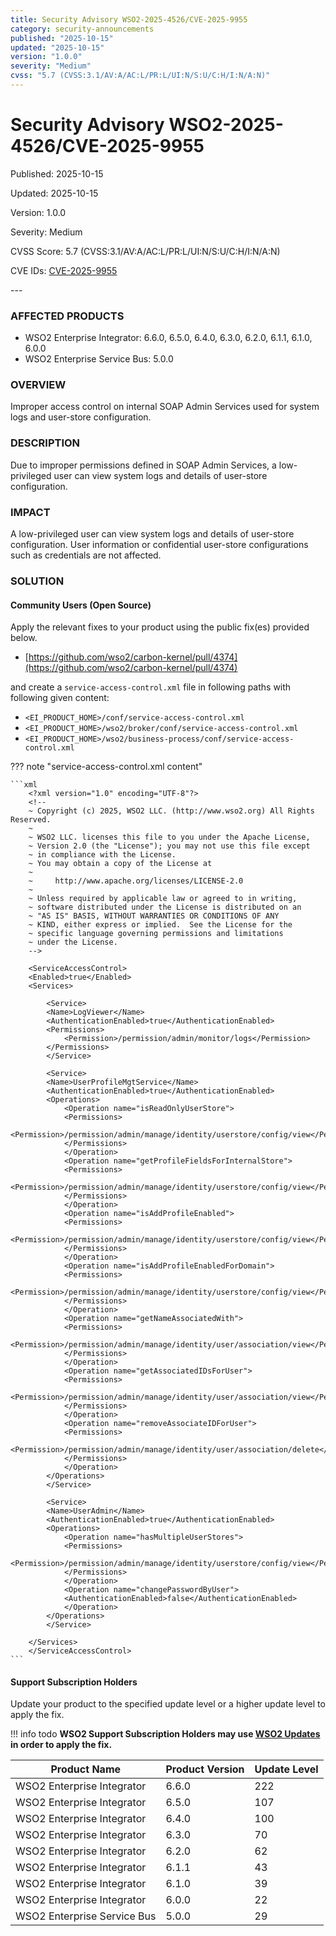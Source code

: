 ```yaml
---
title: Security Advisory WSO2-2025-4526/CVE-2025-9955
category: security-announcements
published: "2025-10-15"
updated: "2025-10-15"
version: "1.0.0"
severity: "Medium"
cvss: "5.7 (CVSS:3.1/AV:A/AC:L/PR:L/UI:N/S:U/C:H/I:N/A:N)"
---
```


# Security Advisory WSO2-2025-4526/CVE-2025-9955

<p class="doc-info">Published: 2025-10-15</p>
<p class="doc-info">Updated: 2025-10-15</p>
<p class="doc-info">Version: 1.0.0</p>
<p class="doc-info">Severity: Medium</p>
<p class="doc-info">CVSS Score: 5.7 (CVSS:3.1/AV:A/AC:L/PR:L/UI:N/S:U/C:H/I:N/A:N)</p>
<p class="doc-info">CVE IDs: <a href="https://www.cve.org/CVERecord?id=CVE-2025-9955">CVE-2025-9955</a></p>
---

### AFFECTED PRODUCTS
* WSO2 Enterprise Integrator: 6.6.0, 6.5.0, 6.4.0, 6.3.0, 6.2.0, 6.1.1, 6.1.0, 6.0.0
* WSO2 Enterprise Service Bus: 5.0.0


### OVERVIEW
Improper access control on internal SOAP Admin Services used for system logs and user-store configuration.


### DESCRIPTION
Due to improper permissions defined in SOAP Admin Services, a low-privileged user can view system logs and details of user-store configuration.


### IMPACT
A low-privileged user can view system logs and details of user-store configuration. User information or confidential user-store configurations such as credentials are not affected.


### SOLUTION

#### Community Users (Open Source)

Apply the relevant fixes to your product using the public fix(es) provided below.

* [https://github.com/wso2/carbon-kernel/pull/4374](https://github.com/wso2/carbon-kernel/pull/4374)

and create a `service-access-control.xml` file in following paths with following given content:

* `<EI_PRODUCT_HOME>/conf/service-access-control.xml`
* `<EI_PRODUCT_HOME>/wso2/broker/conf/service-access-control.xml`
* `<EI_PRODUCT_HOME>/wso2/business-process/conf/service-access-control.xml`


??? note "service-access-control.xml content"
    
    ```xml
        <?xml version="1.0" encoding="UTF-8"?>
        <!--
        ~ Copyright (c) 2025, WSO2 LLC. (http://www.wso2.org) All Rights Reserved.
        ~
        ~ WSO2 LLC. licenses this file to you under the Apache License,
        ~ Version 2.0 (the "License"); you may not use this file except
        ~ in compliance with the License.
        ~ You may obtain a copy of the License at
        ~
        ~     http://www.apache.org/licenses/LICENSE-2.0
        ~
        ~ Unless required by applicable law or agreed to in writing,
        ~ software distributed under the License is distributed on an
        ~ "AS IS" BASIS, WITHOUT WARRANTIES OR CONDITIONS OF ANY
        ~ KIND, either express or implied.  See the License for the
        ~ specific language governing permissions and limitations
        ~ under the License.
        -->

        <ServiceAccessControl>
        <Enabled>true</Enabled>
        <Services>

            <Service>
            <Name>LogViewer</Name>
            <AuthenticationEnabled>true</AuthenticationEnabled>
            <Permissions>
                <Permission>/permission/admin/monitor/logs</Permission>
            </Permissions>
            </Service>

            <Service>
            <Name>UserProfileMgtService</Name>
            <AuthenticationEnabled>true</AuthenticationEnabled>
            <Operations>
                <Operation name="isReadOnlyUserStore">
                <Permissions>
                    <Permission>/permission/admin/manage/identity/userstore/config/view</Permission>
                </Permissions>
                </Operation>
                <Operation name="getProfileFieldsForInternalStore">
                <Permissions>
                    <Permission>/permission/admin/manage/identity/userstore/config/view</Permission>
                </Permissions>
                </Operation>
                <Operation name="isAddProfileEnabled">
                <Permissions>
                    <Permission>/permission/admin/manage/identity/userstore/config/view</Permission>
                </Permissions>
                </Operation>
                <Operation name="isAddProfileEnabledForDomain">
                <Permissions>
                    <Permission>/permission/admin/manage/identity/userstore/config/view</Permission>
                </Permissions>
                </Operation>
                <Operation name="getNameAssociatedWith">
                <Permissions>
                    <Permission>/permission/admin/manage/identity/user/association/view</Permission>
                </Permissions>
                </Operation>
                <Operation name="getAssociatedIDsForUser">
                <Permissions>
                    <Permission>/permission/admin/manage/identity/user/association/view</Permission>
                </Permissions>
                </Operation>
                <Operation name="removeAssociateIDForUser">
                <Permissions>
                    <Permission>/permission/admin/manage/identity/user/association/delete</Permission>
                </Permissions>
                </Operation>
            </Operations>
            </Service>

            <Service>
            <Name>UserAdmin</Name>
            <AuthenticationEnabled>true</AuthenticationEnabled>
            <Operations>
                <Operation name="hasMultipleUserStores">
                <Permissions>
                    <Permission>/permission/admin/manage/identity/userstore/config/view</Permission>
                </Permissions>
                </Operation>
                <Operation name="changePasswordByUser">
                <AuthenticationEnabled>false</AuthenticationEnabled>
                </Operation>
            </Operations>
            </Service>

        </Services>
        </ServiceAccessControl>
    ```


#### Support Subscription Holders

Update your product to the specified update level or a higher update level to apply the fix.

!!! info todo
    **WSO2 Support Subscription Holders may use [WSO2 Updates](https://wso2.com/updates/) in order to apply the fix.**

| Product Name                          | Product Version   | Update Level   |
| ------------------------------------- | ----------------- | -------------- |
| WSO2 Enterprise Integrator            | 6.6.0             | 222            |
| WSO2 Enterprise Integrator            | 6.5.0             | 107            |
| WSO2 Enterprise Integrator            | 6.4.0             | 100            |
| WSO2 Enterprise Integrator            | 6.3.0             | 70             |
| WSO2 Enterprise Integrator            | 6.2.0             | 62             |
| WSO2 Enterprise Integrator            | 6.1.1             | 43             |
| WSO2 Enterprise Integrator            | 6.1.0             | 39             |
| WSO2 Enterprise Integrator            | 6.0.0             | 22             |
| WSO2 Enterprise Service Bus           | 5.0.0             | 29             |
